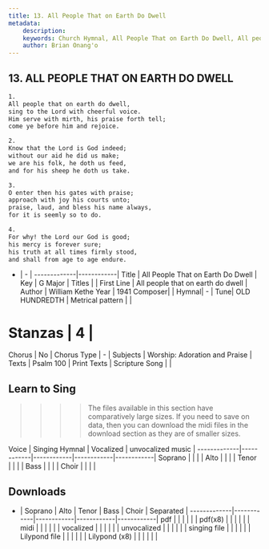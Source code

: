 ```yaml
---
title: 13. All People That on Earth Do Dwell
metadata:
    description: 
    keywords: Church Hymnal, All People That on Earth Do Dwell, All people that on earth do dwell, 
    author: Brian Onang'o
---
```



## 13. ALL PEOPLE THAT ON EARTH DO DWELL

```txt
1.
All people that on earth do dwell,
sing to the Lord with cheerful voice.
Him serve with mirth, his praise forth tell;
come ye before him and rejoice.

2.
Know that the Lord is God indeed;
without our aid he did us make;
we are his folk, he doth us feed,
and for his sheep he doth us take.

3.
O enter then his gates with praise;
approach with joy his courts unto;
praise, laud, and bless his name always,
for it is seemly so to do.

4.
For why! the Lord our God is good;
his mercy is forever sure;
his truth at all times firmly stood,
and shall from age to age endure.

```

- |   -  |
-------------|------------|
Title | All People That on Earth Do Dwell |
Key | G Major |
Titles |  |
First Line | All people that on earth do dwell |
Author | William Kethe
Year | 1941
Composer|  |
Hymnal|  - |
Tune| OLD HUNDREDTH |
Metrical pattern | |
# Stanzas | 4 |
Chorus | No |
Chorus Type | - |
Subjects | Worship: Adoration and Praise |
Texts | Psalm 100 |
Print Texts | 
Scripture Song |  |
  
## Learn to Sing

>>>> The files available in this section have comparatively large sizes. If you need to save on data, then you can download the midi files in the download section as they are of smaller sizes.

Voice |  Singing Hymnal | Vocalized | unvocalized music |
-------------|------------|------------|------------|------------|
Soprano | | | |
Alto | | | |
Tenor | | | |
Bass | | | |
Choir | | | |

## Downloads

- |  Soprano | Alto | Tenor | Bass | Choir | Separated |
-------------|------------|------------|------------|------------|
pdf | | | | | |
pdf(x8) | | | | | |
midi | | | | | |
vocalized | | | | | |
unvocalized | | | | | |
singing file | | | | | |
Lilypond file | | | | | |
Lilypond (x8) | | | | | |
  